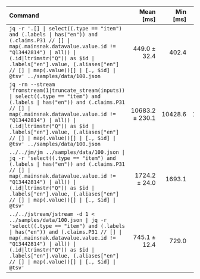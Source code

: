 | Command | Mean [ms] | Min [ms] | Max [ms] | Relative |
|:---|---:|---:|---:|---:|
| `jq -r '.[] \| select((.type == "item") and (.labels \| has("en")) and (.claims.P31 // [] \| map(.mainsnak.datavalue.value.id != "Q13442814") \| all)) \| (.id\|ltrimstr("Q")) as $id \| .labels["en"].value, (.aliases["en"] // [] \| map(.value))[] \| [., $id] \| @tsv' ../samples/data/100.json` | 449.0 ± 32.4 | 402.4 | 490.0 | 1.00 |
| `jq -rn --stream 'fromstream(1\|truncate_stream(inputs)) \| select((.type == "item") and (.labels \| has("en")) and (.claims.P31 // [] \| map(.mainsnak.datavalue.value.id != "Q13442814") \| all)) \| (.id\|ltrimstr("Q")) as $id \| .labels["en"].value, (.aliases["en"] // [] \| map(.value))[] \| [., $id] \| @tsv' ../samples/data/100.json` | 10683.2 ± 230.1 | 10428.6 | 11035.5 | 23.79 ± 1.79 |
| `../../jm/jm ../samples/data/100.json \| jq -r 'select((.type == "item") and (.labels \| has("en")) and (.claims.P31 // [] \| map(.mainsnak.datavalue.value.id != "Q13442814") \| all)) \| (.id\|ltrimstr("Q")) as $id \| .labels["en"].value, (.aliases["en"] // [] \| map(.value))[] \| [., $id] \| @tsv'` | 1724.2 ± 24.0 | 1693.1 | 1756.9 | 3.84 ± 0.28 |
| `../../jstream/jstream -d 1 < ../samples/data/100.json \| jq -r 'select((.type == "item") and (.labels \| has("en")) and (.claims.P31 // [] \| map(.mainsnak.datavalue.value.id != "Q13442814") \| all)) \| (.id\|ltrimstr("Q")) as $id \| .labels["en"].value, (.aliases["en"] // [] \| map(.value))[] \| [., $id] \| @tsv'` | 745.1 ± 12.4 | 729.0 | 763.1 | 1.66 ± 0.12 |
